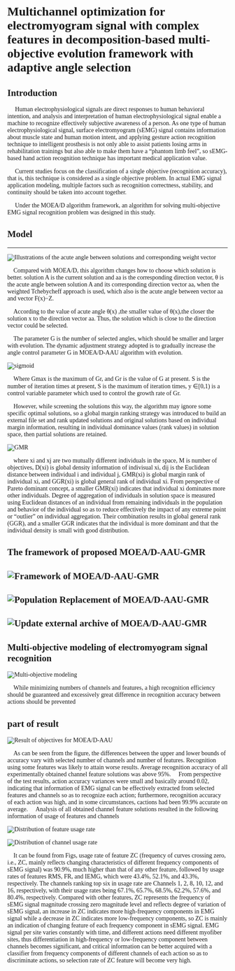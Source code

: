<font face="Times new Roman">

# Multichannel optimization for electromyogram signal with complex features in decomposition-based multi-objective evolution framework with adaptive angle selection<br>
## Introduction<br>
&emsp; Human electrophysiological signals are direct responses to human behavioral intention, and analysis and interpretation of human electrophysiological signal enable a machine to recognize effectively subjective awareness of a person. As one type of human electrophysiological signal, surface electromyogram (sEMG) signal contains information about muscle state and human motion intent, and applying gesture action recognition technique to intelligent prosthesis is not only able to assist patients losing arms in rehabilitation trainings but also able to make them have a “phantom limb feel”, so sEMG-based hand action recognition technique has important medical application value.<br>

&emsp; Current studies focus on the classification of a single objective (recognition accuracy), that is, this technique is considered as a single objective problem. In actual EMG signal application modeling, multiple factors such as recognition correctness, stability, and continuity should be taken into account together.<br>

&emsp; Under the MOEA/D algorithm framework, an algorithm for solving multi-objective EMG signal recognition problem was designed in this study.

## Model<br>
-------------
![Illustrations of the acute angle between solutions and corresponding weight vector](https://github.com/cgq45120/Classificate-electromyogram-signal-by-MOEAD-AAU-GMR/blob/master/picture/Illustrations_AU.png)

&emsp;Compared with MOEA/D, this algorithm changes how to choose which solution is better. solution A is the current solution and aa is the corresponding direction vector, &theta; is the acute angle between solution A and its corresponding direction vector aa, when the weighted Tchebycheff approach is used, which also is the acute angle between vector aa and vector F(x)−Z.

&emsp;According to the value of acute angle  &theta;(x) ,the smaller value of  &theta;(x),the closer the solution x to the direction vector aa. Thus, the solution which is close to the direction vector could be selected.

&emsp;The parameter G is the number of selected angles, which should be smaller and larger with evolution. The dynamic adjustment strategy adopted is to gradually increase the angle control parameter G in MOEA/D-AAU algorithm with evolution.

![sigmoid](https://github.com/cgq45120/Classificate-electromyogram-signal-by-MOEAD-AAU-GMR/blob/master/picture/sigmoid.png)

&emsp;Where Gmax is the maximum of Gr, and Gr is the value of G at present. S is the number of iteration times at present, S is the maximum of iteration times, y &in;[0,1) is a control variable parameter which used to control the growth rate of Gr.

&emsp;However, while screening the solutions this way, the algorithm may ignore some specific optimal solutions, so a global margin ranking strategy was introduced to build an external file set and rank updated solutions and original solutions based on individual margin information, resulting in individual dominance values (rank values) in solution space, then partial solutions are retained.

![GMR](https://github.com/cgq45120/Classificate-electromyogram-signal-by-MOEAD-AAU-GMR/blob/master/picture/GMR.png)

&emsp;where xi and xj are two mutually different individuals in the space, M is number of objectives, D(xi) is global density information of indivisual xi, dij is the Euclidean distance between individual i and individual j, GMR(xi) is global margin rank of individual xi, and GGR(xi) is global general rank of individual xi. From perspective of Pareto dominant concept, a smaller GMR(xi) indicates that individual xi dominates more other individuals. Degree of aggregation of individuals in solution space is measured using Euclidean distances of an individual from remaining individuals in the population and behavior of the individual so as to reduce effectively the impact of any extreme point or “outlier” on individual aggregation. Their combination results in global general rank (GGR), and a smaller GGR indicates that the individual is more dominant and that the individual density is small with good distribution.

The framework of proposed MOEA/D-AAU-GMR
-------------
![Framework of MOEA/D-AAU-GMR](https://github.com/cgq45120/Classificate-electromyogram-signal-by-MOEAD-AAU-GMR/blob/master/picture/Framework-of-MOEAD-AAU-GMR.png)
-------------
![Population Replacement of MOEA/D-AAU-GMR](https://github.com/cgq45120/Classificate-electromyogram-signal-by-MOEAD-AAU-GMR/blob/master/picture/Population-Replacement-of-MOEAD-AAU-GMR.png)
-------------
![Update external archive of MOEA/D-AAU-GMR](https://github.com/cgq45120/Classificate-electromyogram-signal-by-MOEAD-AAU-GMR/blob/master/picture/Update-external-archive-of-MOEAD-AAU-GMR.png)
-------------

## Multi-objective modeling of electromyogram signal recognition

![Multi-objective modeling](https://github.com/cgq45120/Classificate-electromyogram-signal-by-MOEAD-AAU-GMR/blob/master/picture/multi_objective.png)
<br>

&emsp;While minimizing numbers of channels and features, a high recognition efficiency should be guaranteed and excessively great difference in recognition accuracy between actions should be prevented

## part of result

![Result of objectives for MOEA/D-AAU](https://github.com/cgq45120/Classificate-electromyogram-signal-by-MOEAD-AAU-GMR/blob/master/picture/Result.png)
<br>

&emsp;As can be seen from the figure, the differences between the upper and lower bounds of accuracy vary with selected number of channels and number of features. Recognition using some features was likely to attain worse results. Average recognition accuracy of all experimentally obtained channel feature solutions was above 95%.
&emsp;From perspective of the test results, action accuracy variances were small and basically around 0.02, indicating that information of EMG signal can be effectively extracted from selected features and channels so as to recognize each action; furthermore, recognition accuracy of each action was high, and in some circumstances, cactions had been 99.9% accurate on average.
&emsp;Analysis of all obtained channel feature solutions resulted in the following information of usage of features and channels

![Distribution of feature usage rate](https://github.com/cgq45120/Classificate-electromyogram-signal-by-MOEAD-AAU-GMR/blob/master/picture/feature.png)
<br>

![Distribution of channel usage rate](https://github.com/cgq45120/Classificate-electromyogram-signal-by-MOEAD-AAU-GMR/blob/master/picture/channal.png)
<br>

&emsp;It can be found from Figs, usage rate of feature ZC (frequency of curves crossing zero, i.e., ZC, mainly reflects changing characteristics of different frequency components of sEMG signal) was 90.9%, much higher than that of any other feature, followed by usage rates of features RMS, FR, and IEMG, which were 43.4%, 52.1%, and 43.3%, respectively. The channels ranking top six in usage rate are Channels 1, 2, 8, 10, 12, and 16, respectively, with their usage rates being 67.1%, 65.7%, 68.5%, 62.2%, 57.6%, and 80.4%, respectively.
Compared with other features, ZC represents the frequency of sEMG signal magnitude crossing zero magnitude level and reflects degree of variation of sEMG signal, an increase in ZC indicates more high-frequency components in EMG signal while a decrease in ZC indicates more low-frequency components, so ZC is mainly an indication of changing feature of each frequency component in sEMG signal. EMG signal per site varies constantly with time, and different actions need different myofiber sites, thus differentiation in high-frequency or low-frequency component between channels becomes significant, and critical information can be better acquired with a classifier from frequency components of different channels of each action so as to discriminate actions, so selection rate of ZC feature will become very high.
